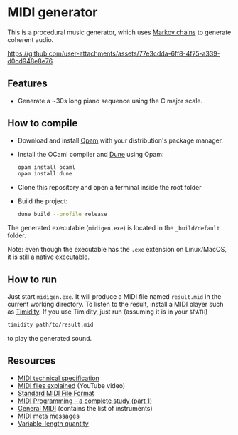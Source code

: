 # MIDI generator

This is a procedural music generator, which uses [Markov chains](https://en.wikipedia.org/wiki/Markov_chain) to generate coherent audio.

https://github.com/user-attachments/assets/77e3cdda-6ff8-4f75-a339-d0cd948e8e76

## Features

- Generate a ~30s long piano sequence using the C major scale.

## How to compile

- Download and install [Opam](https://opam.ocaml.org/) with your distribution's package manager.
- Install the OCaml compiler and [Dune](https://dune.build/) using Opam:

    ```bash
    opam install ocaml
    opam install dune
    ```

- Clone this repository and open a terminal inside the root folder
- Build the project:

    ```bash
    dune build --profile release
    ```

The generated executable (`midigen.exe`) is located in the `_build/default` folder.

Note: even though the executable has the `.exe` extension on Linux/MacOS, it is still a native executable.

## How to run

Just start `midigen.exe`. It will produce a MIDI file named `result.mid` in the current working directory. To listen to the result, install a MIDI player such as [Timidity](https://sourceforge.net/projects/timidity/). If you use Timidity, just run (assuming it is in your `$PATH`)

```bash
timidity path/to/result.mid
```

to play the generated sound.

## Resources

- [MIDI technical specification](http://www.somascape.org/midi/tech/mfile.html)
- [MIDI files explained](https://www.youtube.com/watch?v=P27ml4M3V7A) (YouTube video)
- [Standard MIDI File Format](https://faydoc.tripod.com/formats/mid.htm)
- [MIDI Programming - a complete study (part 1)](http://www.petesqbsite.com/sections/express/issue18/midifilespart1.html)
- [General MIDI](https://en.wikipedia.org/wiki/General_MIDI) (contains the list of instruments)
- [MIDI meta messages](https://www.recordingblogs.com/wiki/midi-meta-messages)
- [Variable-length quantity](https://github.com/kstenerud/vlq/blob/master/vlq-specification.md)
